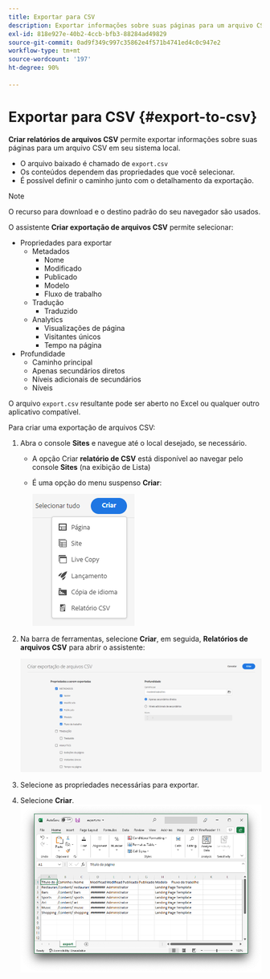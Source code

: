 ```yaml
---
title: Exportar para CSV
description: Exportar informações sobre suas páginas para um arquivo CSV em seu sistema local
exl-id: 818e927e-40b2-4ccb-bfb3-88284ad49829
source-git-commit: 0ad9f349c997c35862e4f571b4741ed4c0c947e2
workflow-type: tm+mt
source-wordcount: '197'
ht-degree: 90%

---
```


# Exportar para CSV   {#export-to-csv}

**Criar relatórios de arquivos CSV** permite exportar informações sobre suas páginas para um arquivo CSV em seu sistema local.

* O arquivo baixado é chamado de `export.csv`
* Os conteúdos dependem das propriedades que você selecionar.
* É possível definir o caminho junto com o detalhamento da exportação.

>[!NOTE]
>
>O recurso para download e o destino padrão do seu navegador são usados.

O assistente **Criar exportação de arquivos CSV** permite selecionar:

* Propriedades para exportar
   * Metadados
      * Nome
      * Modificado
      * Publicado
      * Modelo
      * Fluxo de trabalho
   * Tradução
      * Traduzido
   * Analytics
      * Visualizações de página
      * Visitantes únicos
      * Tempo na página
* Profundidade
   * Caminho principal
   * Apenas secundários diretos
   * Níveis adicionais de secundários
   * Níveis

O arquivo `export.csv` resultante pode ser aberto no Excel ou qualquer outro aplicativo compatível.

Para criar uma exportação de arquivos CSV:

1. Abra o console **Sites** e navegue até o local desejado, se necessário.
   * A opção Criar **relatório de CSV** está disponível ao navegar pelo console **Sites** (na exibição de Lista)
   * É uma opção do menu suspenso **Criar**:

     ![Opção Criar CSV](/help/sites-cloud/authoring/assets/csv-create.png)

1. Na barra de ferramentas, selecione **Criar**, em seguida, **Relatórios de arquivos CSV** para abrir o assistente:

   ![Opções de exportação de CSV](/help/sites-cloud/authoring/assets/csv-options.png)

1. Selecione as propriedades necessárias para exportar.
1. Selecione **Criar**.
   ![Exportação de CSV resultante no Excel](/help/sites-cloud/authoring/assets/csv-example.png)
